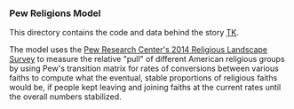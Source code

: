 ### Pew Religions Model

This directory contains the code and data behind the story [TK](TK).

The model uses the [Pew Research Center's 2014 Religious Landscape Survey](http://www.pewforum.org/2015/05/12/americas-changing-religious-landscape/) to measure the relative "pull" of different American religious groups by using Pew's transition matrix for rates of conversions between various faiths to compute what the eventual, stable proportions of religious faiths would be, if people kept leaving and joining faiths at the current rates until the overall numbers stabilized.

